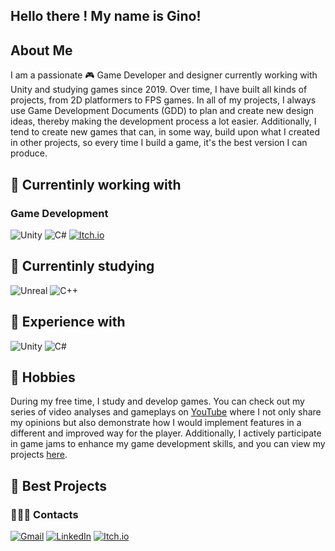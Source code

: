 ## Hello there ! My name is Gino!

## About Me
I am a passionate 🎮 Game Developer and designer currently working with Unity and studying games since 2019. Over time, I have built all kinds of projects, from 2D platformers to FPS games. In all of my projects, I always use Game Development Documents (GDD) to plan and create new design ideas, thereby making the development process a lot easier. Additionally, I tend to create new games that can, in some way, build upon what I created in other projects, so every time I build a game, it's the best version I can produce.

## 💼 Currentinly working with
### Game Development
![Unity](https://img.shields.io/badge/Unity-100000?style=for-the-badge&logo=unity&logoColor=white)
![C#](https://img.shields.io/badge/C%23-239120?style=for-the-badge&logo=c-sharp&logoColor=white)
[![Itch.io](https://img.shields.io/badge/Itch.io-FA5C5C?style=for-the-badge&logo=itchdotio&logoColor=white)](https://ginocarlo01.itch.io/)

## 🧠 Currentinly studying 
![Unreal](https://img.shields.io/badge/unrealengine-%23313131.svg?style=for-the-badge&logo=unrealengine&logoColor=white)
![C++](https://img.shields.io/badge/C%2B%2B-00599C?style=for-the-badge&logo=c%2B%2B&logoColor=white)



## 🚀 Experience with
![Unity](https://img.shields.io/badge/Unity-100000?style=for-the-badge&logo=unity&logoColor=white)
![C#](https://img.shields.io/badge/C%23-239120?style=for-the-badge&logo=c-sharp&logoColor=white)

## 💭 Hobbies
During my free time, I study and develop games. You can check out my series of video analyses and gameplays on [YouTube](https://www.youtube.com/watch?v=9xCxcNPoTy4&list=PLT_ZYR2XRy9y_qtUqy2hRLOOrA2_2oHA-&index=17) where I not only share my opinions but also demonstrate how I would implement features in a different and improved way for the player. Additionally, I actively participate in game jams to enhance my game development skills, and you can view my projects [here](https://ginocarlo01.itch.io/).

## 👾 Best Projects


### 🕵🏼‍♂️ Contacts
[![Gmail](https://img.shields.io/badge/Gmail-D14836?style=for-the-badge&logo=gmail&logoColor=white)](vitorstigliani@gmail.com)
[![LinkedIn](https://img.shields.io/badge/linkedin-%230077B5.svg?style=for-the-badge&logo=linkedin&logoColor=white)]([https://www.linkedin.com/in/gino-grippo/?locale=en_US](https://www.linkedin.com/in/vitor-stigliani-35563a157/))
[![Itch.io](https://img.shields.io/badge/Itch.io-FA5C5C?style=for-the-badge&logo=itchdotio&logoColor=white)](https://vitorsti.itch.io)
